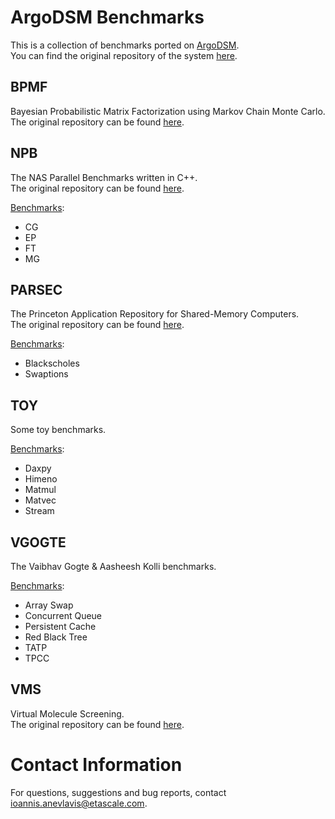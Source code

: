 # ArgoDSM Benchmarks

This is a collection of benchmarks ported on [ArgoDSM](https://www.it.uu.se/research/project/argo).\
You can find the original repository of the system [here](https://github.com/etascale/argodsm).

## BPMF

Bayesian Probabilistic Matrix Factorization using Markov Chain Monte Carlo.\
The original repository can be found [here](https://github.com/ExaScience/bpmf).

## NPB

The NAS Parallel Benchmarks written in C++.\
The original repository can be found [here](https://github.com/GMAP/NPB-CPP).

<ins>Benchmarks</ins>:
- CG
- EP
- FT
- MG

## PARSEC

The Princeton Application Repository for Shared-Memory Computers.\
The original repository can be found [here](https://pm.bsc.es/gitlab/benchmarks/parsec-ompss).

<ins>Benchmarks</ins>:
- Blackscholes
- Swaptions

## TOY

Some toy benchmarks.

<ins>Benchmarks</ins>:
- Daxpy
- Himeno
- Matmul
- Matvec
- Stream

## VGOGTE

The Vaibhav Gogte & Aasheesh Kolli benchmarks.

<ins>Benchmarks</ins>:
- Array Swap
- Concurrent Queue
- Persistent Cache
- Red Black Tree
- TATP
- TPCC

## VMS

Virtual Molecule Screening.\
The original repository can be found [here](https://github.com/ExaScience/vms).

# Contact Information

For questions, suggestions and bug reports, contact [ioannis.anevlavis@etascale.com](mailto:ioannis.anevlavis@etascale.com).

